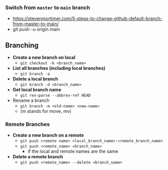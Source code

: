 ### Switch from `master` to `main` branch

-   https://stevenmortimer.com/5-steps-to-change-github-default-branch-from-master-to-main/
-   git push -u origin main

## Branching

-   **Create a new branch on local**
    -   `git checkout -b <branch_name>`
-   **List all branches (including local branches)**
    -   `git branch -a`
-   **Delete a local branch**
    -   `git branch -d <branch_name>`
-   **Get local branch name**
    -   `git rev-parse --abbrev-ref HEAD`
-   Rename a branch
    -   `git branch -m <old-name> <new-name>`
    -   (m stands for move, mv)

### Remote Branches

-   **Create a new branch on a remote**
    -   `git push <remote name> <local_branch_name>:<remote_branch_name>`
    -   `git push <remote_name> <branch_name>`
        -   if the local and remote names are the same
-   **Delete a remote branch**
    -   `git push <remote_name> --delete <branch_name>`
